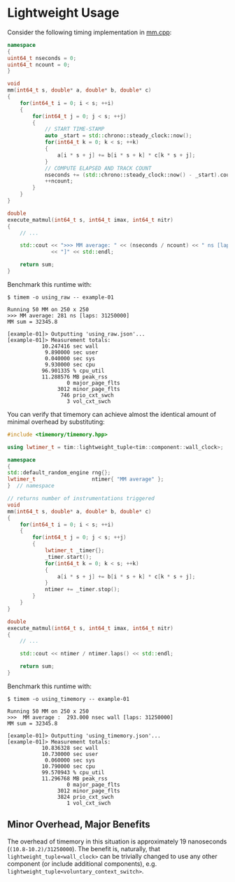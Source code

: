 # Lightweight Usage

Consider the following timing implementation in [mm.cpp](mm.cpp):

```cpp
namespace
{
uint64_t nseconds = 0;
uint64_t ncount = 0;
}

void
mm(int64_t s, double* a, double* b, double* c)
{
    for(int64_t i = 0; i < s; ++i)
    {
        for(int64_t j = 0; j < s; ++j)
        {
            // START TIME-STAMP
            auto _start = std::chrono::steady_clock::now();
            for(int64_t k = 0; k < s; ++k)
            {
                a[i * s + j] += b[i * s + k] * c[k * s + j];
            }
            // COMPUTE ELAPSED AND TRACK COUNT
            nseconds += (std::chrono::steady_clock::now() - _start).count();
            ++ncount;
        }
    }
}

double
execute_matmul(int64_t s, int64_t imax, int64_t nitr)
{
    // ...

    std::cout << ">>> MM average: " << (nseconds / ncount) << " ns [laps: " << ncount
              << "]" << std::endl;

    return sum;
}
```

Benchmark this runtime with:

```console
$ timem -o using_raw -- example-01

Running 50 MM on 250 x 250
>>> MM average: 281 ns [laps: 31250000]
MM sum = 32345.8

[example-01]> Outputting 'using_raw.json'...
[example-01]> Measurement totals:
           10.247416 sec wall
            9.890000 sec user
            0.040000 sec sys
            9.930000 sec cpu
           96.901335 % cpu_util
           11.288576 MB peak_rss
                   0 major_page_flts
                3012 minor_page_flts
                 746 prio_cxt_swch
                   3 vol_cxt_swch
```

You can verify that timemory can achieve almost the identical amount of minimal overhead by substituting:

```cpp
#include <timemory/timemory.hpp>

using lwtimer_t = tim::lightweight_tuple<tim::component::wall_clock>;

namespace
{
std::default_random_engine rng{};
lwtimer_t                  ntimer{ "MM average" };
}  // namespace

// returns number of instrumentations triggered
void
mm(int64_t s, double* a, double* b, double* c)
{
    for(int64_t i = 0; i < s; ++i)
    {
        for(int64_t j = 0; j < s; ++j)
        {
            lwtimer_t _timer{};
            _timer.start();
            for(int64_t k = 0; k < s; ++k)
            {
                a[i * s + j] += b[i * s + k] * c[k * s + j];
            }
            ntimer += _timer.stop();
        }
    }
}

double
execute_matmul(int64_t s, int64_t imax, int64_t nitr)
{
    // ...

    std::cout << ntimer / ntimer.laps() << std::endl;

    return sum;
}
```

Benchmark this runtime with:

```console
$ timem -o using_timemory -- example-01

Running 50 MM on 250 x 250
>>>  MM average :  293.000 nsec wall [laps: 31250000]
MM sum = 32345.8

[example-01]> Outputting 'using_timemory.json'...
[example-01]> Measurement totals:
           10.836328 sec wall
           10.730000 sec user
            0.060000 sec sys
           10.790000 sec cpu
           99.570943 % cpu_util
           11.296768 MB peak_rss
                   0 major_page_flts
                3012 minor_page_flts
                3824 prio_cxt_swch
                   1 vol_cxt_swch
```

## Minor Overhead, Major Benefits

The overhead of timemory in this situation is approximately 19 nanoseconds (`(10.8-10.2)/31250000`). The benefit is, naturally, that `lightweight_tuple<wall_clock>` can be trivially changed to use any other component (or include additional components), e.g. `lightweight_tuple<voluntary_context_switch>`.
